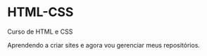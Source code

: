 # HTML-CSS
 Curso de HTML e CSS 



Aprendendo a criar sites e agora vou gerenciar meus repositórios.
